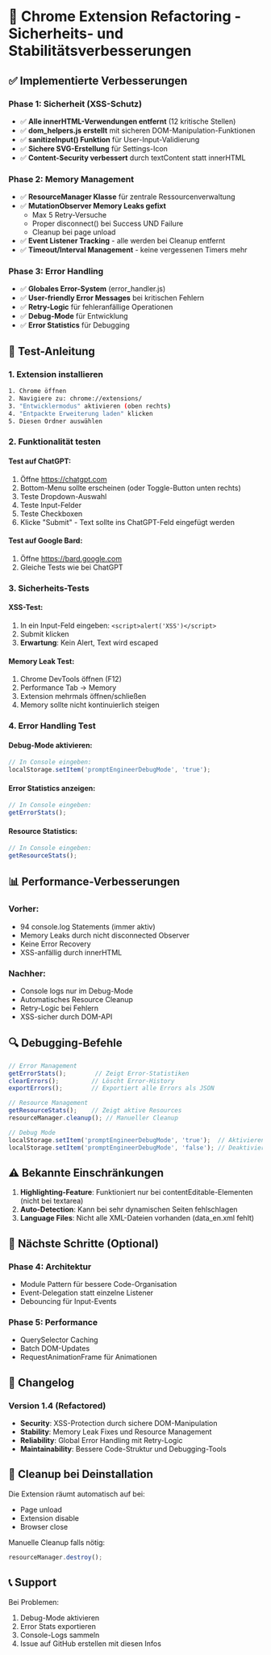 # 🚀 Chrome Extension Refactoring - Sicherheits- und Stabilitätsverbesserungen

## ✅ Implementierte Verbesserungen

### Phase 1: Sicherheit (XSS-Schutz)
- ✅ **Alle innerHTML-Verwendungen entfernt** (12 kritische Stellen)
- ✅ **dom_helpers.js erstellt** mit sicheren DOM-Manipulation-Funktionen
- ✅ **sanitizeInput() Funktion** für User-Input-Validierung
- ✅ **Sichere SVG-Erstellung** für Settings-Icon
- ✅ **Content-Security verbessert** durch textContent statt innerHTML

### Phase 2: Memory Management
- ✅ **ResourceManager Klasse** für zentrale Ressourcenverwaltung
- ✅ **MutationObserver Memory Leaks gefixt**
  - Max 5 Retry-Versuche
  - Proper disconnect() bei Success UND Failure
  - Cleanup bei page unload
- ✅ **Event Listener Tracking** - alle werden bei Cleanup entfernt
- ✅ **Timeout/Interval Management** - keine vergessenen Timers mehr

### Phase 3: Error Handling
- ✅ **Globales Error-System** (error_handler.js)
- ✅ **User-friendly Error Messages** bei kritischen Fehlern
- ✅ **Retry-Logic** für fehleranfällige Operationen
- ✅ **Debug-Mode** für Entwicklung
- ✅ **Error Statistics** für Debugging

## 🧪 Test-Anleitung

### 1. Extension installieren
```bash
1. Chrome öffnen
2. Navigiere zu: chrome://extensions/
3. "Entwicklermodus" aktivieren (oben rechts)
4. "Entpackte Erweiterung laden" klicken
5. Diesen Ordner auswählen
```

### 2. Funktionalität testen

#### Test auf ChatGPT:
1. Öffne https://chatgpt.com
2. Bottom-Menu sollte erscheinen (oder Toggle-Button unten rechts)
3. Teste Dropdown-Auswahl
4. Teste Input-Felder
5. Teste Checkboxen
6. Klicke "Submit" - Text sollte ins ChatGPT-Feld eingefügt werden

#### Test auf Google Bard:
1. Öffne https://bard.google.com
2. Gleiche Tests wie bei ChatGPT

### 3. Sicherheits-Tests

#### XSS-Test:
1. In ein Input-Feld eingeben: `<script>alert('XSS')</script>`
2. Submit klicken
3. **Erwartung**: Kein Alert, Text wird escaped

#### Memory Leak Test:
1. Chrome DevTools öffnen (F12)
2. Performance Tab → Memory
3. Extension mehrmals öffnen/schließen
4. Memory sollte nicht kontinuierlich steigen

### 4. Error Handling Test

#### Debug-Mode aktivieren:
```javascript
// In Console eingeben:
localStorage.setItem('promptEngineerDebugMode', 'true');
```

#### Error Statistics anzeigen:
```javascript
// In Console eingeben:
getErrorStats();
```

#### Resource Statistics:
```javascript
// In Console eingeben:
getResourceStats();
```

## 📊 Performance-Verbesserungen

### Vorher:
- 94 console.log Statements (immer aktiv)
- Memory Leaks durch nicht disconnected Observer
- Keine Error Recovery
- XSS-anfällig durch innerHTML

### Nachher:
- Console logs nur im Debug-Mode
- Automatisches Resource Cleanup
- Retry-Logic bei Fehlern
- XSS-sicher durch DOM-API

## 🔍 Debugging-Befehle

```javascript
// Error Management
getErrorStats();        // Zeigt Error-Statistiken
clearErrors();         // Löscht Error-History
exportErrors();        // Exportiert alle Errors als JSON

// Resource Management
getResourceStats();    // Zeigt aktive Resources
resourceManager.cleanup(); // Manueller Cleanup

// Debug Mode
localStorage.setItem('promptEngineerDebugMode', 'true');  // Aktivieren
localStorage.setItem('promptEngineerDebugMode', 'false'); // Deaktivieren
```

## ⚠️ Bekannte Einschränkungen

1. **Highlighting-Feature**: Funktioniert nur bei contentEditable-Elementen (nicht bei textarea)
2. **Auto-Detection**: Kann bei sehr dynamischen Seiten fehlschlagen
3. **Language Files**: Nicht alle XML-Dateien vorhanden (data_en.xml fehlt)

## 🎯 Nächste Schritte (Optional)

### Phase 4: Architektur
- Module Pattern für bessere Code-Organisation
- Event-Delegation statt einzelne Listener
- Debouncing für Input-Events

### Phase 5: Performance
- QuerySelector Caching
- Batch DOM-Updates
- RequestAnimationFrame für Animationen

## 📝 Changelog

### Version 1.4 (Refactored)
- **Security**: XSS-Protection durch sichere DOM-Manipulation
- **Stability**: Memory Leak Fixes und Resource Management
- **Reliability**: Global Error Handling mit Retry-Logic
- **Maintainability**: Bessere Code-Struktur und Debugging-Tools

## 🧹 Cleanup bei Deinstallation

Die Extension räumt automatisch auf bei:
- Page unload
- Extension disable
- Browser close

Manuelle Cleanup falls nötig:
```javascript
resourceManager.destroy();
```

## 📞 Support

Bei Problemen:
1. Debug-Mode aktivieren
2. Error Stats exportieren
3. Console-Logs sammeln
4. Issue auf GitHub erstellen mit diesen Infos
